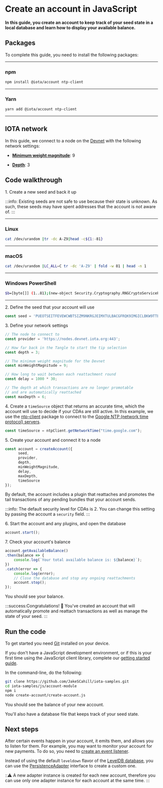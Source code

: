 # Create an account in JavaScript

**In this guide, you create an account to keep track of your seed state in a local database and learn how to display your available balance.**

## Packages

To complete this guide, you need to install the following packages:

--------------------
### npm
```bash
npm install @iota/account ntp-client
```
---
### Yarn
```bash
yarn add @iota/account ntp-client
```
--------------------

## IOTA network

In this guide, we connect to a node on the [Devnet](root://getting-started/0.1/network/iota-networks.md#devnet) with the following network settings:

- **[Minimum weight magnitude](root://getting-started/0.1/network/minimum-weight-magnitude.md)**: 9

- **[Depth](root://getting-started/0.1/transactions/depth.md)**: 3

## Code walkthrough

1\. Create a new seed and back it up

:::info:
Existing seeds are not safe to use because their state is unknown. As such, these seeds may have spent addresses that the account is not aware of.
:::

--------------------
### Linux
```bash
cat /dev/urandom |tr -dc A-Z9|head -c${1:-81}
```
---
### macOS
```bash
cat /dev/urandom |LC_ALL=C tr -dc 'A-Z9' | fold -w 81 | head -n 1
```
---
### Windows PowerShell
```bash
$b=[byte[]] (1..81);(new-object Security.Cryptography.RNGCryptoServiceProvider).GetBytes($b);-join($b|%{[char[]] (65..90+57..57)[$_%27]})
```
--------------------

2\. Define the seed that your account will use

```js
const seed = 'PUEOTSEITFEVEWCWBTSIZM9NKRGJEIMXTULBACGFRQK9IMGICLBKW9TTEVSDQMGWKBXPVCBMMCXWMNPDX';
```

3\. Define your network settings

```js
// The node to connect to
const provider = 'https://nodes.devnet.iota.org:443';

// How far back in the Tangle to start the tip selection
const depth = 3;

// The minimum weight magnitude for the Devnet
const minWeightMagnitude = 9;

// How long to wait between each reattachment round
const delay = 1000 * 30;

// The depth at which transactions are no longer promotable
// and are automatically reattached
const maxDepth = 6;
```

4\. Create a `timeSource` object that returns an accurate time, which the account will use to decide if your CDAs are still active. In this example, we use the [ntp-client](https://www.npmjs.com/package/ntp-client) package to connect to the [Google NTP (network time protocol) servers](https://developers.google.com/time/faq).

```js
const timeSource = ntpClient.getNetworkTime("time.google.com");
```

5\. Create your account and connect it to a node
   
```js
const account = createAccount({
      seed,
      provider,
      depth,
      minWeightMagnitude,
      delay,
      maxDepth,
      timeSource
});
```

By default, the account includes a plugin that reattaches and promotes the tail transactions of any pending bundles that your account sends.

:::info:
The default security level for CDAs is 2. You can change this setting by passing the account a `security` field.
:::

6\. Start the account and any plugins, and open the database

```js
account.start();
```

7\. Check your account's balance

```js
account.getAvailableBalance()
.then(balance => {
    console.log(`Your total available balance is: ${balance}`);
})
.catch(error => {
    console.log(error);
    // Close the database and stop any ongoing reattachments
    account.stop();
});
```

You should see your balance.

:::success:Congratulations! :tada:
You've created an account that will automatically promote and reattach transactions as well as manage the state of your seed.
:::

## Run the code

To get started you need [Git](https://git-scm.com/book/en/v2/Getting-Started-Installing-Git) installed on your device.

If you don't have a JavaScript development environment, or if this is your first time using the JavaScript client library, complete our [getting started guide](../../getting-started/js-quickstart.md).

In the command-line, do the following:

```bash
git clone https://github.com/JakeSCahill/iota-samples.git
cd iota-samples/js/account-module
npm i
node create-account/create-account.js
```

You should see the balance of your new account.

You'll also have a database file that keeps track of your seed state.

## Next steps

After certain events happen in your account, it emits them, and allows you to listen for them. For example, you may want to monitor your account for new payments. To do so, you need to [create an event listener](../js/listen-to-events.md).

Instead of using the default `leveldown` flavor of the [LevelDB database](https://github.com/google/leveldb), you can use the [PersistenceAdapter](https://github.com/iotaledger/iota.js/tree/next/packages/persistence#PersistenceAdapter) interface to create a custom one.

:::warning:
A new adapter instance is created for each new account, therefore you can use only one adapter instance for each account at the same time.
:::

